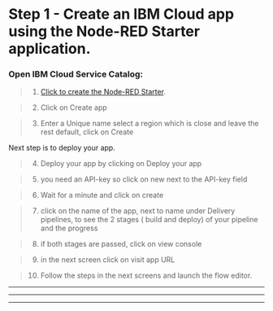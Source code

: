  # Step 1 - Create an IBM Cloud app using the Node-RED Starter application.



### Open IBM Cloud Service Catalog:

> 1. [Click to create the Node-RED Starter](https://cloud.ibm.com/developer/appservice/starter-kits/nodered).

> 2. Click on Create app

> 3. Enter a Unique name select a region which is close and leave the rest default, click on Create

Next step is to deploy your app.

> 4. Deploy your app by clicking on Deploy your app

> 5. you need an API-key so click on new next to the API-key field

> 6. Wait for a minute and click on create

> 7. click on the name of the app, next to name under Delivery pipelines, to see the 2 stages ( build and deploy) of your pipeline and the progress

> 8. if both stages are passed, click on view console

> 9. in the next screen click on visit app URL

>10. Follow the steps in the next screens and launch the flow editor.


<hr>


<hr>





<hr>


